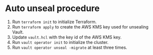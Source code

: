 # Auto unseal procedure

1. Run `terraform init` to initialize Terraform.
2. Run `terraform apply` to create the AWS KMS key used for unsealing Vault.
3. Update `vault.hcl` with the key id of the AWS KMS key.
4. Run `vault operator init` to initialize the cluster.
5. Run `vault operator unseal -migrate` at least three times.
